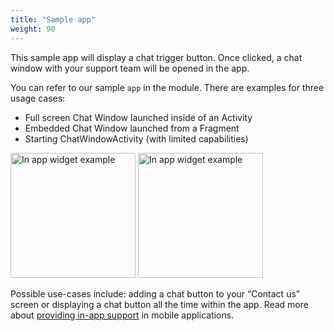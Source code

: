 ```yaml
---
title: "Sample app"
weight: 90
---
```


This sample app will display a chat trigger button. Once clicked, a chat window with your support team will be opened in the app.

You can refer to our sample `app` in the module. There are examples for three usage cases:

* Full screen Chat Window launched inside of an Activity
* Embedded Chat Window launched from a Fragment
* Starting ChatWindowActivity (with limited capabilities)

<img src="https://cdnx.livechatinc.com/developers/uploads/2017/08/android-app-2.jpg" class="inline" title="In app widget example" alt="In app widget example" width="200" />
<img src="https://cdnx.livechatinc.com/developers/uploads/2017/08/android-app-1.jpg" class="inline" title="In app widget example" alt="In app widget example" width="200" />

Possible use-cases include: adding a chat button to your “Contact us” screen or displaying a chat button all the time within the app. Read more about [providing in-app support](http://www.livechatinc.com/blog/2013/10/new-approach-to-in-app-support/) in mobile applications.

